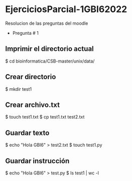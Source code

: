 # EjerciciosParcial-1GBI62022
Resolucion de las preguntas del moodle
- Pregunta # 1
## Imprimir el directorio actual
$ cd bioinformatica/CSB-master/unix/data/
## Crear directorio
$ mkdir test1
## Crear archivo.txt 
$ touch test1.txt
$ cp test1.txt test2.txt
## Guardar texto
$ echo "Hola GBI6" > test2.txt
$ touch test1.py
## Guardar instrucción
$ echo "Hola GBI6" > test.py
$ ls test1 | wc -l
